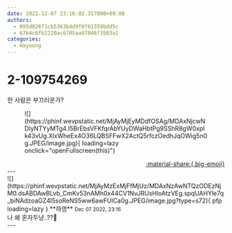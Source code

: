 ```yaml
---
date: 2022-12-07 23:16:02.317000+09:00
authors:
  - 095d026f1cb5363b4d9f8f61359bdd5c
  - 67b4c6fb2220ac6705aa97046f3503a1
categories:
  - Hayoung
---
```


# 2-109754269

<div class="post-container" markdown="1">
<div class="content-container md-sidebar__scrollwrap" markdown="1">

한 사람은 부끄러운가?
<figure markdown="1">
![](https://phinf.wevpstatic.net/MjAyMjEyMDdfOSAg/MDAxNjcwNDIyNTYyMTg4.I5BrEbsVFKfqrAbYUyDWaHbtPg9SShR8gW0xplk43vUg.XlxWheEx4O36LQBSFFwX2ActQ5rfczOedhJqOWig5n0g.JPEG/image.jpg){ loading=lazy onclick="openFullscreen(this)"}
</figure>


</div>
</div>

<div style="text-align: right;" markdown="1">
<a href="https://weverse.io/fromis9/fanpost/2-109754269" style="text-align: right;">:material-share:{.big-emoji}</a>
</div>
---

<div class="comments-container md-sidebar__scrollwrap" markdown="1">
<div class="comment" markdown="1">
<div class='id-container' markdown="1">
![](https://phinf.wevpstatic.net/MjAyMzExMjFfMjUz/MDAxNzAwNTQzODEzNjM0.dsABDAwBLvb_CmKv53nAMh0x44CV1NvJRUsHloAtzVEg.spqUAHYle7q_biNAdzoaGZ4l5soReNS5ww6awFUlCa0g.JPEG/image.jpg?type=s72){ pfp loading=lazy }
**<span class="artist">하영</span>** <small>Dec 07 2022, 23:16</small><br>
</div>
<div class='comment-body' markdown="1">
나 왜 혼자두냥..??🥺
</div>
</div>
</div>
---
